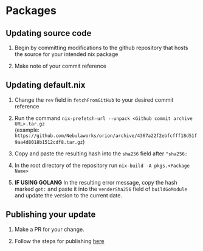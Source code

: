 # Packages

## Updating source code

1. Begin by committing modifications to the github repository that hosts the source for your intended nix package

2. Make note of your commit reference

## Updating default.nix

1. Change the `rev` field in `fetchFromGitHub` to your desired commit reference

2. Run the command `nix-prefetch-url --unpack <Github commit archive URL>.tar.gz` <br>(example: `https://github.com/Nebulaworks/orion/archive/4367a22f2ebfcfff18d51f9aa4d8018b1512cdf8.tar.gz`)

3. Copy and paste the resulting hash into the `sha256` field after `"sha256:`

4. In the root directory of the repository run `nix-build -A pkgs.<Package Name>`

5. **IF USING GOLANG** In the resulting error message, copy the hash marked `got:` and paste it into the `venderSha256` field of `buildGoModule` and update the version to the current date.

## Publishing your update

1. Make a PR for your change.

2. Follow the steps for publishing [here](./PUBLISHING.md)